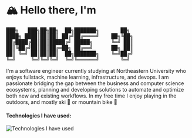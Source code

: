 <h1>🏔️ Hello there, I'm</h1>
<!-- Source: https://patorjk.com/software/taag/#p=display&f=ANSI%20Shadow&t=Mike%20%3A) -->
<pre>
███╗   ███╗██╗██╗  ██╗███████╗       ██╗ 
████╗ ████║██║██║ ██╔╝██╔════╝    ██╗╚██╗
██╔████╔██║██║█████╔╝ █████╗      ╚═╝ ██║
██║╚██╔╝██║██║██╔═██╗ ██╔══╝      ██╗ ██║
██║ ╚═╝ ██║██║██║  ██╗███████╗    ╚═╝██╔╝
╚═╝     ╚═╝╚═╝╚═╝  ╚═╝╚══════╝       ╚═╝ 
</pre>
<p>I'm a software engineer currently studying at Northeastern University who enjoys fullstack, machine learning, infrastructure, and devops. I am passionate bridging the gap between the business and computer science ecosystems, planning and developing solutions to automate and optimize both new and existing workflows. In my free time I enjoy playing in the outdoors, and mostly ski 🎿 or mountain bike 🚵 </p>

<h4>Technologies I have used:</h4>
<img src="https://skillicons.dev/icons?i=go,python,pytorch,pandas,ts,react,svelte,tailwind,postgres"
     alt="Technologies I have used" />

<!-- TODO: https://github.com/ryo-ma/github-profile-trophy -->
